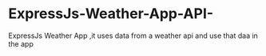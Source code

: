 # ExpressJs-Weather-App-API-
ExpressJs  Weather App ,it uses data from a weather api and use that daa in the app 
